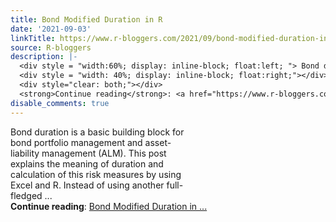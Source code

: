 ```yaml
---
title: Bond Modified Duration in R
date: '2021-09-03'
linkTitle: https://www.r-bloggers.com/2021/09/bond-modified-duration-in-r/
source: R-bloggers
description: |-
  <div style = "width:60%; display: inline-block; float:left; "> Bond duration is a basic building block for bond portfolio management and asset-liability management (ALM). This post explains the meaning of duration and calculation of this risk measures by using Excel and R. Instead of using another full-fledged ...</div>
  <div style = "width: 40%; display: inline-block; float:right;"></div>
  <div style="clear: both;"></div>
  <strong>Continue reading</strong>: <a href="https://www.r-bloggers.com/2021/09/bond-modified-duration-in-r/">Bond Modified Duration in ...
disable_comments: true
---
```

<div style = "width:60%; display: inline-block; float:left; "> Bond duration is a basic building block for bond portfolio management and asset-liability management (ALM). This post explains the meaning of duration and calculation of this risk measures by using Excel and R. Instead of using another full-fledged ...</div>
<div style = "width: 40%; display: inline-block; float:right;"></div>
<div style="clear: both;"></div>
<strong>Continue reading</strong>: <a href="https://www.r-bloggers.com/2021/09/bond-modified-duration-in-r/">Bond Modified Duration in ...